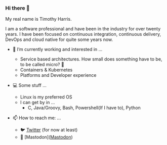 ### Hi there 👋

My real name is Timothy Harris.

I am a software professional and have been in the industry for over twenty years. I have been focused on continuous integration, continuous delivery, DevOps and cloud native for quite some years now.

- :hammer: I’m currently working and interested in ...
  - Service based architectures. How small does something have to be, to be called micro? 🤔
  - Containers & Kubernetes
  - Platforms and Developer experience

- :computer: Some stuff ...
  - Linux is my preferred OS
  - I can get by in ...
    - C, Java/Groovy, Bash, Powershell(If I have to), Python

- 📫 How to reach me: ...
  - :bird: [Twitter](https://twitter.com/TimothyHarris2) (for now at least)
  - :elephant: [Mastodon](<a rel="me" href="https://noc.social/@TheDukeDK">Mastodon</a>)
